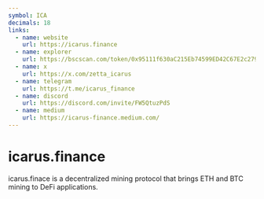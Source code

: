 ```yaml
---
symbol: ICA
decimals: 18
links:
  - name: website
    url: https://icarus.finance
  - name: explorer
    url: https://bscscan.com/token/0x95111f630aC215Eb74599ED42C67E2c2790d69e2
  - name: x
    url: https://x.com/zetta_icarus
  - name: telegram
    url: https://t.me/icarus_finance
  - name: discord
    url: https://discord.com/invite/FW5QtuzPdS
  - name: medium
    url: https://icarus-finance.medium.com/
---
```


# icarus.finance

icarus.finace is a decentralized mining protocol that brings ETH and BTC mining to DeFi applications.
